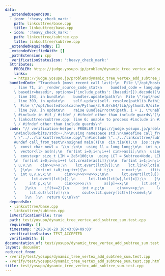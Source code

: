 ```yaml
---
data:
  _extendedDependsOn:
  - icon: ':heavy_check_mark:'
    path: linkcuttree/base.cpp
    title: linkcuttree/base.cpp
  - icon: ':heavy_check_mark:'
    path: linkcuttree/subtree.cpp
    title: linkcuttree/subtree.cpp
  _extendedRequiredBy: []
  _extendedVerifiedWith: []
  _pathExtension: cpp
  _verificationStatusIcon: ':heavy_check_mark:'
  attributes:
    PROBLEM: https://judge.yosupo.jp/problem/dynamic_tree_vertex_add_subtree_sum
    links:
    - https://judge.yosupo.jp/problem/dynamic_tree_vertex_add_subtree_sum
  bundledCode: "Traceback (most recent call last):\n  File \"/opt/hostedtoolcache/Python/3.9.0/x64/lib/python3.9/site-packages/onlinejudge_verify/documentation/build.py\"\
    , line 71, in _render_source_code_stat\n    bundled_code = language.bundle(stat.path,\
    \ basedir=basedir, options={'include_paths': [basedir]}).decode()\n  File \"/opt/hostedtoolcache/Python/3.9.0/x64/lib/python3.9/site-packages/onlinejudge_verify/languages/cplusplus.py\"\
    , line 193, in bundle\n    bundler.update(path)\n  File \"/opt/hostedtoolcache/Python/3.9.0/x64/lib/python3.9/site-packages/onlinejudge_verify/languages/cplusplus_bundle.py\"\
    , line 399, in update\n    self.update(self._resolve(pathlib.Path(included), included_from=path))\n\
    \  File \"/opt/hostedtoolcache/Python/3.9.0/x64/lib/python3.9/site-packages/onlinejudge_verify/languages/cplusplus_bundle.py\"\
    , line 398, in update\n    raise BundleErrorAt(path, i + 1, \"unable to process\
    \ #include in #if / #ifdef / #ifndef other than include guards\")\nonlinejudge_verify.languages.cplusplus_bundle.BundleErrorAt:\
    \ linkcuttree/subtree.cpp: line 6: unable to process #include in #if / #ifdef\
    \ / #ifndef other than include guards\n"
  code: "// verification-helper: PROBLEM https://judge.yosupo.jp/problem/dynamic_tree_vertex_add_subtree_sum\n\
    \n#include<bits/stdc++.h>\nusing namespace std;\n\n#define call_from_test\n#include\
    \ \"../../linkcuttree/base.cpp\"\n#include \"../../linkcuttree/subtree.cpp\"\n\
    #undef call_from_test\n\nsigned main(){\n  cin.tie(0);\n  ios::sync_with_stdio(0);\n\
    \  const char newl = '\\n';\n\n  using ll = long long;\n\n  int n,q;\n  cin>>n>>q;\n\
    \  vector<ll> as(n);\n  for(int i=0;i<n;i++) cin>>as[i];\n\n  using Node = NodeBase<ll>;\n\
    \  constexpr size_t LIM = 2e5+100;\n  using LCT = Subtree<Node, LIM>;\n  LCT lct;\n\
    \n  for(int i=0;i<n;i++) lct.create(as[i]);\n\n  for(int i=1;i<n;i++){\n    int\
    \ u,v;\n    cin>>u>>v;\n    lct.evert(lct[v]);\n    lct.link(lct[u],lct[v]);\n\
    \  }\n\n  for(int i=0;i<q;i++){\n    int t;\n    cin>>t;\n    if(t==0){\n    \
    \  int u,v,w,x;\n      cin>>u>>v>>w>>x;\n\n      lct.evert(lct[u]);\n      lct.cut(lct[v]);\n\
    \n      lct.evert(lct[x]);\n      lct.link(lct[w],lct[x]);\n    }\n\n    if(t==1){\n\
    \      int p,x;\n      cin>>p>>x;\n      as[p]+=x;\n      lct.set_val(lct[p],as[p]);\n\
    \    }\n\n    if(t==2){\n      int v,p;\n      cin>>v>>p;\n      lct.evert(lct[p]);\n\
    \      lct.cut(lct[v]);\n      cout<<lct.query(lct[v])<<newl;\n      lct.link(lct[p],lct[v]);\n\
    \    }\n  }\n  return 0;\n}\n"
  dependsOn:
  - linkcuttree/base.cpp
  - linkcuttree/subtree.cpp
  isVerificationFile: true
  path: test/yosupo/dynamic_tree_vertex_add_subtree_sum.test.cpp
  requiredBy: []
  timestamp: '2020-10-28 18:43:09+09:00'
  verificationStatus: TEST_ACCEPTED
  verifiedWith: []
documentation_of: test/yosupo/dynamic_tree_vertex_add_subtree_sum.test.cpp
layout: document
redirect_from:
- /verify/test/yosupo/dynamic_tree_vertex_add_subtree_sum.test.cpp
- /verify/test/yosupo/dynamic_tree_vertex_add_subtree_sum.test.cpp.html
title: test/yosupo/dynamic_tree_vertex_add_subtree_sum.test.cpp
---
```

